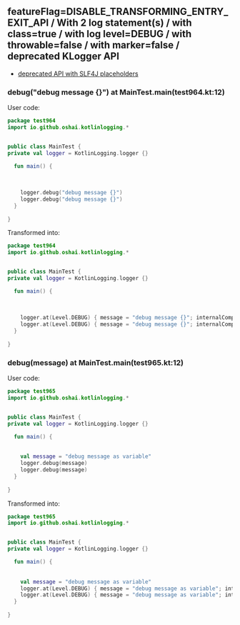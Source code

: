 ## featureFlag=DISABLE_TRANSFORMING_ENTRY_EXIT_API / With 2 log statement(s) / with class=true / with log level=DEBUG / with throwable=false / with marker=false / deprecated KLogger API

* [deprecated API with SLF4J placeholders](deprecated-slf4j-placeholders.md)

###  debug("debug message {}") at MainTest.main(test964.kt:12)

User code:
```kotlin
package test964
import io.github.oshai.kotlinlogging.*


public class MainTest {
private val logger = KotlinLogging.logger {}

  fun main() {
    
    
    
    logger.debug("debug message {}")
    logger.debug("debug message {}")
  }
  
}


```
  
Transformed into:
```kotlin
package test964
import io.github.oshai.kotlinlogging.*


public class MainTest {
private val logger = KotlinLogging.logger {}

  fun main() {
    
    
    
    logger.at(Level.DEBUG) { message = "debug message {}"; internalCompilerData = KLoggingEventBuilder.InternalCompilerData(messageTemplate = "\"debug message {}\"", className = "test964.MainTest", methodName = "main", fileName = "test964.kt", lineNumber = 12)
    logger.at(Level.DEBUG) { message = "debug message {}"; internalCompilerData = KLoggingEventBuilder.InternalCompilerData(messageTemplate = "\"debug message {}\"", className = "test964.MainTest", methodName = "main", fileName = "test964.kt", lineNumber = 13)
  }
  
}


```

###  debug(message) at MainTest.main(test965.kt:12)

User code:
```kotlin
package test965
import io.github.oshai.kotlinlogging.*


public class MainTest {
private val logger = KotlinLogging.logger {}

  fun main() {
    
    
    val message = "debug message as variable"
    logger.debug(message)
    logger.debug(message)
  }
  
}


```
  
Transformed into:
```kotlin
package test965
import io.github.oshai.kotlinlogging.*


public class MainTest {
private val logger = KotlinLogging.logger {}

  fun main() {
    
    
    val message = "debug message as variable"
    logger.at(Level.DEBUG) { message = "debug message as variable"; internalCompilerData = KLoggingEventBuilder.InternalCompilerData(messageTemplate = "message", className = "test965.MainTest", methodName = "main", fileName = "test965.kt", lineNumber = 12)
    logger.at(Level.DEBUG) { message = "debug message as variable"; internalCompilerData = KLoggingEventBuilder.InternalCompilerData(messageTemplate = "message", className = "test965.MainTest", methodName = "main", fileName = "test965.kt", lineNumber = 13)
  }
  
}


```
